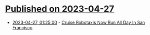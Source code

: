 # [Published on 2023-04-27](index.md)

* [2023-04-27, 01:25:00](https://tech.slashdot.org/story/23/04/26/2040248/cruise-robotaxis-now-run-all-day-in-san-francisco?utm_source=rss1.0mainlinkanon&utm_medium=feed) - [Cruise Robotaxis Now Run All Day In San Francisco](https://tech.slashdot.org/story/23/04/26/2040248/cruise-robotaxis-now-run-all-day-in-san-francisco?utm_source=rss1.0mainlinkanon&utm_medium=feed)
